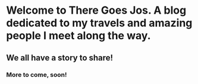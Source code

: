 # Welcome to There Goes Jos. A blog dedicated to my travels and amazing people I meet along the way.
## We all have a story to share! 

### More to come, soon!

